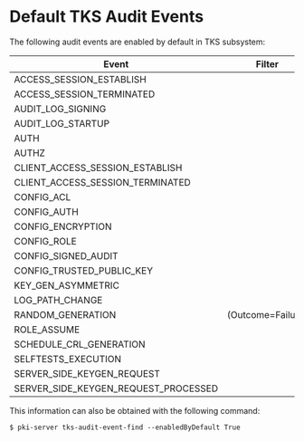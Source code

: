 Default TKS Audit Events
========================

The following audit events are enabled by default in TKS subsystem:

| Event                                       | Filter            |
| ------------------------------------------- | ----------------- |
| ACCESS_SESSION_ESTABLISH                    |                   |
| ACCESS_SESSION_TERMINATED                   |                   |
| AUDIT_LOG_SIGNING                           |                   |
| AUDIT_LOG_STARTUP                           |                   |
| AUTH                                        |                   |
| AUTHZ                                       |                   |
| CLIENT_ACCESS_SESSION_ESTABLISH             |                   |
| CLIENT_ACCESS_SESSION_TERMINATED            |                   |
| CONFIG_ACL                                  |                   |
| CONFIG_AUTH                                 |                   |
| CONFIG_ENCRYPTION                           |                   |
| CONFIG_ROLE                                 |                   |
| CONFIG_SIGNED_AUDIT                         |                   |
| CONFIG_TRUSTED_PUBLIC_KEY                   |                   |
| KEY_GEN_ASYMMETRIC                          |                   |
| LOG_PATH_CHANGE                             |                   |
| RANDOM_GENERATION                           | (Outcome=Failure) |
| ROLE_ASSUME                                 |                   |
| SCHEDULE_CRL_GENERATION                     |                   |
| SELFTESTS_EXECUTION                         |                   |
| SERVER_SIDE_KEYGEN_REQUEST                  |                   |
| SERVER_SIDE_KEYGEN_REQUEST_PROCESSED        |                   |

This information can also be obtained with the following command:

```
$ pki-server tks-audit-event-find --enabledByDefault True
```
